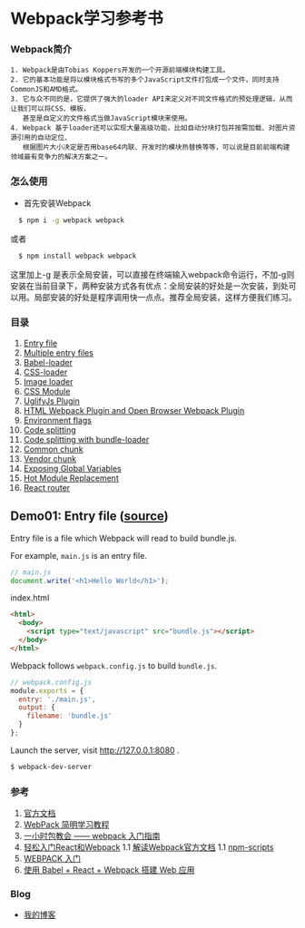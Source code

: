  

# Webpack学习参考书
	
### Webpack简介
	1. Webpack是由Tobias Koppers开发的一个开源前端模块构建工具。
	2. 它的基本功能是将以模块格式书写的多个JavaScript文件打包成一个文件，同时支持CommonJS和AMD格式。
	3. 它与众不同的是，它提供了强大的loader API来定义对不同文件格式的预处理逻辑，从而让我们可以将CSS、模板，
	   甚至是自定义的文件格式当做JavaScript模块来使用。
	4. Webpack 基于loader还可以实现大量高级功能，比如自动分块打包并按需加载、对图片资源引用的自动定位、
	   根据图片大小决定是否用base64内联、开发时的模块热替换等等，可以说是目前前端构建领域最有竞争力的解决方案之一。

### 怎么使用

* 首先安装Webpack

```sh
  $ npm i -g webpack webpack
```
或者

```sh
  $ npm install webpack webpack
```
这里加上-g 是表示全局安装，可以直接在终端输入webpack命令运行，不加-g则安装在当前目录下，两种安装方式各有优点：全局安装的好处是一次安装，到处可以用。局部安装的好处是程序调用快一点点。推荐全局安装，这样方便我们练习。

### 目录

1. [Entry file](#demo01-entry-file-source)
1. [Multiple entry files](#demo02-multiple-entry-files-source)
1. [Babel-loader](#demo03-babel-loader-source)
1. [CSS-loader](#demo04-css-loader-source)
1. [Image loader](#demo05-image-loader-source)
1. [CSS Module](#demo06-css-module-source)
1. [UglifyJs Plugin](#demo07-uglifyjs-plugin-source)
1. [HTML Webpack Plugin and Open Browser Webpack Plugin](#demo08-html-webpack-plugin-and-open-browser-webpack-plugin-source)
1. [Environment flags](#demo09-environment-flags-source)
1. [Code splitting](#demo10-code-splitting-source)
1. [Code splitting with bundle-loader](#demo11-code-splitting-with-bundle-loader-source)
1. [Common chunk](#demo12-common-chunk-source)
1. [Vendor chunk](#demo13-vendor-chunk-source)
1. [Exposing Global Variables](#demo14-exposing-global-variables-source)
1. [Hot Module Replacement](#demo15-hot-module-replacement-source)
1. [React router](#demo16-react-router-source)

## Demo01: Entry file ([source](https://github.com/bjtqti/how_to_use_webpack/tree/master/demo01))

Entry file is a file which Webpack will read to build bundle.js.

For example, `main.js` is an entry file.

```javascript
// main.js
document.write('<h1>Hello World</h1>');
```

index.html

```html
<html>
  <body>
    <script type="text/javascript" src="bundle.js"></script>
  </body>
</html>
```

Webpack follows `webpack.config.js` to build `bundle.js`.

```javascript
// webpack.config.js
module.exports = {
  entry: './main.js',
  output: {
    filename: 'bundle.js'
  }
};
```

Launch the server, visit http://127.0.0.1:8080 .

```bash
$ webpack-dev-server
```


### 参考

1. [官方文档](http://webpack.github.io/)
1. [WebPack 简明学习教程](http://www.jianshu.com/p/b95bbcfc590d)
1. [一小时包教会 —— webpack 入门指南](http://www.w2bc.com/Article/50764)
1. [轻松入门React和Webpack](https://segmentfault.com/a/1190000002767365)
    1.1 [解读Webpack官方文档](https://segmentfault.com/a/1190000003506497)
    1.1 [npm-scripts](http://blog.csdn.net/ricohzhanglong/article/details/50726256)
1. [WEBPACK 入门](http://www.jianshu.com/p/cc1e6f2d6380)
1. [使用 Babel + React + Webpack 搭建 Web 应用](http://www.tuicool.com/articles/yU73qay)

### Blog

* [我的博客](http://www.cnblogs.com/afrog)